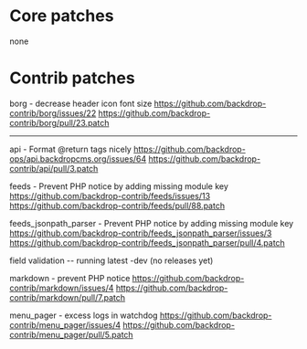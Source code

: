 Core patches
============

  none


Contrib patches
===============

borg - decrease header icon font size
  https://github.com/backdrop-contrib/borg/issues/22
  https://github.com/backdrop-contrib/borg/pull/23.patch

---

api - Format @return tags nicely
  https://github.com/backdrop-ops/api.backdropcms.org/issues/64
  https://github.com/backdrop-contrib/api/pull/3.patch

feeds - Prevent PHP notice by adding missing module key
  https://github.com/backdrop-contrib/feeds/issues/13
  https://github.com/backdrop-contrib/feeds/pull/88.patch

feeds_jsonpath_parser - Prevent PHP notice by adding missing module key
  https://github.com/backdrop-contrib/feeds_jsonpath_parser/issues/3
  https://github.com/backdrop-contrib/feeds_jsonpath_parser/pull/4.patch

field validation -- running latest -dev (no releases yet)

markdown - prevent PHP notice
  https://github.com/backdrop-contrib/markdown/issues/4
  https://github.com/backdrop-contrib/markdown/pull/7.patch

menu_pager - excess logs in watchdog
  https://github.com/backdrop-contrib/menu_pager/issues/4
  https://github.com/backdrop-contrib/menu_pager/pull/5.patch
